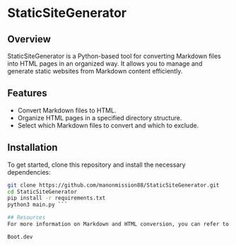 # StaticSiteGenerator

## Overview
StaticSiteGenerator is a Python-based tool for converting Markdown files into HTML pages in an organized way. It allows you to manage and generate static websites from Markdown content efficiently.

## Features
- Convert Markdown files to HTML.
- Organize HTML pages in a specified directory structure.
- Select which Markdown files to convert and which to exclude.

## Installation
To get started, clone this repository and install the necessary dependencies:

```sh
git clone https://github.com/manonmission88/StaticSiteGenerator.git
cd StaticSiteGenerator
pip install -r requirements.txt
python3 main.py ```

## Resources
For more information on Markdown and HTML conversion, you can refer to the following resource:

Boot.dev
